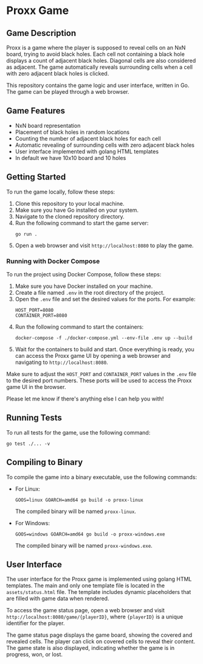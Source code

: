 # Proxx Game

## Game Description
Proxx is a game where the player is supposed to reveal cells on an NxN board, trying to avoid black holes. Each cell not containing a black hole displays a count of adjacent black holes. Diagonal cells are also considered as adjacent. The game automatically reveals surrounding cells when a cell with zero adjacent black holes is clicked.

This repository contains the game logic and user interface, written in Go. The game can be played through a web browser.

## Game Features
- NxN board representation
- Placement of black holes in random locations
- Counting the number of adjacent black holes for each cell
- Automatic revealing of surrounding cells with zero adjacent black holes
- User interface implemented with golang HTML templates
- In default we have 10x10 board and 10 holes

## Getting Started
To run the game locally, follow these steps:

1. Clone this repository to your local machine.
2. Make sure you have Go installed on your system.
3. Navigate to the cloned repository directory.
4. Run the following command to start the game server:
   ```
   go run .
   ```
5. Open a web browser and visit `http://localhost:8080` to play the game.

### Running with Docker Compose

To run the project using Docker Compose, follow these steps:

1. Make sure you have Docker installed on your machine.
2. Create a file named `.env` in the root directory of the project.
3. Open the `.env` file and set the desired values for the ports. For example:
   ```plaintext
   HOST_PORT=8080
   CONTAINER_PORT=8080
   ```
4. Run the following command to start the containers:
   ```plaintext
   docker-compose -f ./docker-compose.yml --env-file .env up --build
   ```
5. Wait for the containers to build and start. Once everything is ready, you can access the Proxx game UI by opening a web browser and navigating to `http://localhost:8080`.

Make sure to adjust the `HOST_PORT` and `CONTAINER_PORT` values in the `.env` file to the desired port numbers. These ports will be used to access the Proxx game UI in the browser.

Please let me know if there's anything else I can help you with!

## Running Tests
To run all tests for the game, use the following command:
```
go test ./... -v
```

## Compiling to Binary
To compile the game into a binary executable, use the following commands:

- For Linux:
  ```
  GOOS=linux GOARCH=amd64 go build -o proxx-linux
  ```
  The compiled binary will be named `proxx-linux`.

- For Windows:
  ```
  GOOS=windows GOARCH=amd64 go build -o proxx-windows.exe
  ```
  The compiled binary will be named `proxx-windows.exe`.

## User Interface
The user interface for the Proxx game is implemented using golang HTML templates. The main and only one template file is located in the `assets/status.html` file. The template includes dynamic placeholders that are filled with game data when rendered.

To access the game status page, open a web browser and visit `http://localhost:8080/game/{playerID}`, where `{playerID}` is a unique identifier for the player.

The game status page displays the game board, showing the covered and revealed cells. The player can click on covered cells to reveal their content. The game state is also displayed, indicating whether the game is in progress, won, or lost.
